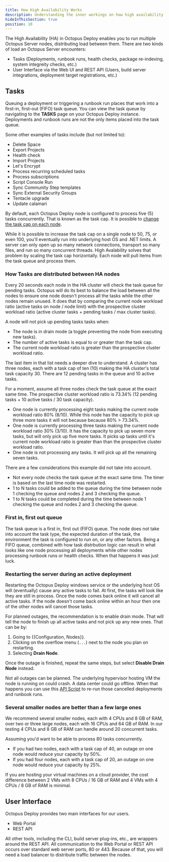 ```yaml
---
title: How High Availability Works
description: Understanding the inner workings on how high availability works in Octopus Deploy.
hideInThisSection: true
position: 10
---
```


The High Availability (HA) in Octopus Deploy enables you to run multiple Octopus Server nodes, distributing load between them.  There are two kinds of load an Octopus Server encounters:

- Tasks (Deployments, runbook runs, health checks, package re-indexing, system integreity checks, etc.)
- User Interface via the Web UI and REST API (Users, build server integrations, deployment target registrations, etc.)

## Tasks

Queuing a deployment or triggering a runbook run places that work into a first-in, first-out (FIFO) task queue.  You can view the task queue by navigating to the **TASKS** page on your Octopus Deploy instance.  Deployments and runbook runs are not the only items placed into the task queue.  

Some other examples of tasks include (but not limited to):

- Delete Space
- Export Projects
- Health check
- Import Projects
- Let's Encrypt
- Process recurring scheduled tasks
- Process subscriptions
- Script Console Run
- Sync Community Step templates
- Sync External Security Groups
- Tentacle upgrade
- Update calamari

By default, each Octopus Deploy node is configured to process five (5) tasks concurrently.  That is known as the task cap.  It is possible to [change the task cap on each node](/docs/support/increase-the-octopus-server-task-cap.md).  

While it is possible to increase the task cap on a single node to 50, 75, or even 100, you'll eventually run into underlying host OS and .NET limits.  A server can only open up so many network connections, transport so many files, and run so many concurrent threads.  High Avalability solves that problem by scaling the task cap horizontally.  Each node will pull items from the task queue and process them.  

### How Tasks are distributed between HA nodes

Every 20 seconds each node in the HA cluster will check the task queue for pending tasks.  Octopus will do its best to balance the load between all the nodes to ensure one node doesn't process all the tasks while the other nodes remain unused.  It does that by comparing the current node workload ratio (active tasks on node / node limit) with the prospective cluster workload ratio (active cluster tasks + pending tasks / max cluster tasks).  

A node will not pick up pending tasks tasks when:

- The node is in drain mode (a toggle preventing the node from executing new tasks).
- The number of active tasks is equal to or greater than the task cap.
- The current node workload ratio is greater than the prospective cluster workload ratio.

The last item in that list needs a deeper dive to understand.  A cluster has three nodes, each with a task cap of ten (10) making the HA cluster's total task capacity 30.  There are 12 pending tasks in the queue and 10 active tasks.

For a moment, assume all three nodes check the task queue at the exact same time.  The prospective cluster workload ratio is 73.34% (12 pending tasks + 10 active tasks / 30 task capacity).

- One node is currently processing eight tasks making the current node workload ratio 80% (8/10).  While this node has the capacity to pick up three more tasks it will not because because 80% > 73.34%.
- One node is currently processing three tasks making the current node workload ratio 30% (3/10).  It has the capacity to pick up seven more tasks, but will only pick up five more tasks.  It picks up tasks until it's current node workload ratio is greater than than the prospective cluster workload ratio.
- One node is not processing any tasks.  It will pick up all the remaining seven tasks.

There are a few considerations this example did not take into account.

- Not every node checks the task queue at the exact same time.  The timer is based on the last time node was restarted.  
- 1 to N tasks could be added to the queue during the time between node 1 checking the queue and nodes 2 and 3 checking the queue.
- 1 to N tasks could be completed during the time between node 1 checking the queue and nodes 2 and 3 checking the queue.

### First in, first out queue

The task queue is a first in, first out (FIFO) queue.  The node does not take into account the task type, the expected duration of the task, the environment the task is configured to run on, or any other factors.  Being a FIFO queue, combined with how task distrbution logic can result in what looks like one node processing all deployments while other nodes processing runbook runs or health checks.  When that happens it was just luck.

### Restarting the server during an active deployment

Restarting the Octopus Deploy windows service or the underlying host OS will (eventually) cause any active tasks to fail.  At first, the tasks will look like they are still in process.  Once the node comes back online it will cancel all active tasks.  If the node doesn't come back online within an hour then one of the other nodes will cancel those tasks.

For planned outages, the recommendation is to enable drain mode.  That will tell the node to finish up all active tasks and not pick up any new ones.  That can be by:

1. Going to {{Configuration, Nodes}}.
2. Clicking on the overflow menu (`...`) next to the node you plan on restarting.
3. Selecting **Drain Node**.

Once the outage is finished, repeat the same steps, but select **Disable Drain Node** instead.

Not all outages can be planned.  The underlying hypervisor hosting VM the node is running on could crash.  A data center could go offline.  When that happens you can use this [API Script](docs/octopus-rest-api/examples/bulk-operations/rerun-deployments-and-runbooks-after-node-shutdown.md) to re-run those cancelled deployments and runbook runs.

### Several smaller nodes are better than a few large ones

We recommend several smaller nodes, each with 4 CPUs and 8 GB of RAM, over two or three large nodes, each with 16 CPUs and 64 GB of RAM.  In our testing 4 CPUs and 8 GB of RAM can handle around 20 concurrent tasks.  

Assuming you'd want to be able to process 80 tasks concurrently.  

- If you had two nodes, each with a task cap of 40, an outage on one node would reduce your capacity by 50%.
- If you had four nodes, each with a task cap of 20, an outage on one node would reduce your capacity by 25%.

If you are hosting your virtual machines on a cloud provider, the cost difference between 2 VMs with 8 CPUs / 16 GB of RAM and 4 VMs with 4 CPUs / 8 GB of RAM is minimal.

## User Interface

Octopus Deploy provides two main interfaces for our users.

- Web Portal
- REST API

All other tools, including the CLI, build server plug-ins, etc., are wrappers around the REST API.  All communication to the Web Portal or REST API occurs over standard web server ports, 80 or 443.  Because of that, you will need a load balancer to distribute traffic between the nodes.
